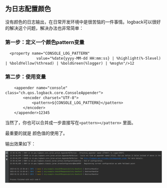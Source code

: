 ## 为日志配置颜色

没有颜色的日志输出，在日常开发环境中是很苦恼的一件事情。logback可以很好的解决这个问题，解决办法也非常简单：

### 第一步：定义一个颜色pattern变量

```
  <property name="CONSOLE_LOG_PATTERN"
              value="%date{yyyy-MM-dd HH:mm:ss} | %highlight(%-5level) | %boldYellow(%thread) | %boldGreen(%logger) | %msg%n"/>12
```

### 第二步：使用变量

```
    <appender name="console" class="ch.qos.logback.core.ConsoleAppender">
        <encoder charset="UTF-8">
            <pattern>${CONSOLE_LOG_PATTERN}</pattern>
        </encoder>
    </appender>12345
```

当然了，你也可以合并成一步直接写在`<pattern></pattern>` 里面。

最重要的就是 颜色值的使用了。

输出效果如下：

![image-20230131134045539](logback配置.assets/image-20230131134045539.png)